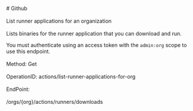 <br>#     Github</br>
<br>List runner applications for an organization</br>
<br>Lists binaries for the runner application that you can download and run.

You must authenticate using an access token with the `admin:org` scope to use this endpoint.</br>
<br>Method: Get</br>
<br>OperationID: actions/list-runner-applications-for-org</br>
<br>EndPoint:</br>
<br>/orgs/{org}/actions/runners/downloads</br>
